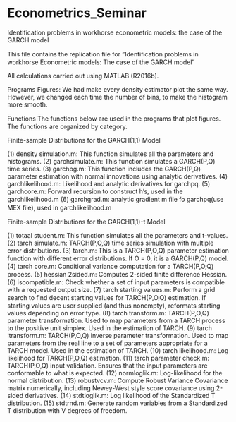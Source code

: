 # Econometrics_Seminar
Identification problems in workhorse econometric models: the case of the GARCH model

This ﬁle contains the replication ﬁle for ”Identiﬁcation problems in workhorse Econometric models: The case of the GARCH model” 

All calculations carried out using MATLAB (R2016b).

Programs Figures: We had make every density estimator plot the same way. However, we changed each time the number of bins, to make the histogram more smooth.



Functions The functions below are used in the programs that plot ﬁgures. The functions are organized by category.

Finite-sample Distributions for the GARCH(1,1) Model

(1) density simulation.m: This function simulates all the parameters and histograms.
(2) garchsimulate.m: This function simulates a GARCH(P,Q) time series.
(3) garchpg.m: This function includes the GARCH(P,Q) parameter estimation with normal innovations using analytic derivatives.
(4) garchlikelihood.m: Likelihood and analytic derivatives for garchpq.
(5) garchcore.m: Forward recursion to construct h’s, used in the garchlikelihood.m
(6) garchgrad.m: analytic gradient m ﬁle fo garchpq(use MEX ﬁle), used in garchlikelihood.m

Finite-sample Distributions for the GARCH(1,1)-t Model

(1) totaal student.m: This function simulates all the parameters and t-values.
(2) tarch simulate.m: TARCH(P,O,Q) time series simulation with multiple error distributions.
(3) tarch.m: This is a TARCH(P,O,Q) parameter estimation function with diﬀerent error distributions. If O = 0, it is a GARCH(P,Q) model.
(4) tarch core.m: Conditional variance computation for a TARCH(P,O,Q) process.
(5) hessian 2sided.m: Computes 2-sided ﬁnite diﬀerence Hessian.
(6) iscompatible.m: Check whether a set of input parameters is compatible with a requested output size.
(7) tarch starting values.m: Perform a grid search to ﬁnd decent starting values for TARCH(P,O,Q) estimation. If starting values are user supplied (and thus nonempty), reformats starting values depending on error type.
(8) tarch transform.m: TARCH(P,O,Q) parameter transformation. Used to map parameters from a TARCH process to the positive unit simplex. Used in the estimation of TARCH.
(9) tarch itransform.m: TARCH(P,O,Q) inverse parameter transformation. Used to map parameters from the real line to a set of parameters appropriate for a TARCH model. Used in the estimation of TARCH.
(10) tarch likelihood.m: Log likelihood for TARCH(P,O,Q) estimation.
(11) tarch parameter check.m: TARCH(P,O,Q) input validation. Ensures that the input parameters are conformable to what is expected.
(12) normloglik.m: Log-likelihood for the normal distribution.
(13) robustvcv.m: Compute Robust Variance Covariance matrix numerically, including Newey-West style score covariance using 2-sided derivatives.
(14) stdtloglik.m: Log likelihood of the Standardized T distribution.
(15) stdtrnd.m: Generate random variables from a Standardized T distribution with V degrees of freedom.

